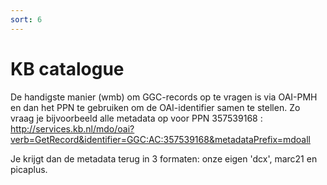 ```yaml
---
sort: 6
---
```


# KB catalogue

De handigste  manier (wmb) om GGC-records op te vragen is via OAI-PMH en dan het PPN te gebruiken om de OAI-identifier samen te stellen. Zo vraag je bijvoorbeeld alle metadata op voor PPN 357539168 :
http://services.kb.nl/mdo/oai?verb=GetRecord&identifier=GGC:AC:357539168&metadataPrefix=mdoall
 
Je krijgt dan de metadata terug in 3 formaten: onze eigen 'dcx', marc21 en picaplus.
